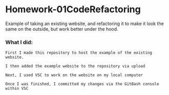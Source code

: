 # Homework-01CodeRefactoring
Example of taking an existing website, and refactoring it to make it look the same on the outside, but work better under the hood.

### What I did: 

	First I made this repository to host the example of the existing website.
	
	I then added the example website to the repository via upload
	
	Next, I used VSC to work on the website on my local computer
	
	Once I was finished, I committed my changes via the GitBash console within VSC
